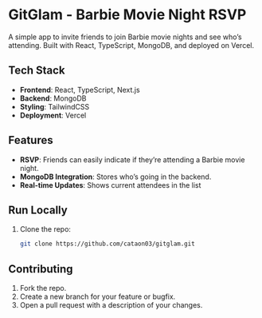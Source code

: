 # GitGlam - Barbie Movie Night RSVP

A simple app to invite friends to join Barbie movie nights and see who’s attending. Built with React, TypeScript, MongoDB, and deployed on Vercel.

## Tech Stack
- **Frontend**: React, TypeScript, Next.js
- **Backend**: MongoDB
- **Styling**: TailwindCSS
- **Deployment**: Vercel

## Features
- **RSVP**: Friends can easily indicate if they’re attending a Barbie movie night.
- **MongoDB Integration**: Stores who’s going in the backend.
- **Real-time Updates**: Shows current attendees in the list

## Run Locally

1. Clone the repo:
   ```bash
   git clone https://github.com/cataon03/gitglam.git

## Contributing

1. Fork the repo.
2. Create a new branch for your feature or bugfix.
3. Open a pull request with a description of your changes.

